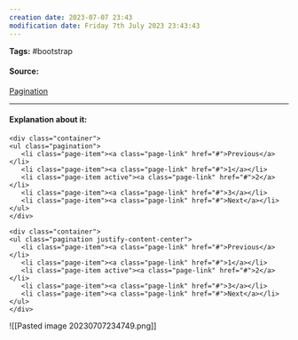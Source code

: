 ```yaml
---
creation date: 2023-07-07 23:43
modification date: Friday 7th July 2023 23:43:43
---
```


**Tags:** #bootstrap 

#### Source:
[Pagination](https://www.w3schools.com/bootstrap4/bootstrap_pagination.asp)

--------------------------------------

#### Explanation about it:

```
<div class="container">
<ul class="pagination">
   <li class="page-item"><a class="page-link" href="#">Previous</a></li>
   <li class="page-item"><a class="page-link" href="#">1</a></li>
   <li class="page-item active"><a class="page-link" href="#">2</a></li>
   <li class="page-item"><a class="page-link" href="#">3</a></li>
   <li class="page-item"><a class="page-link" href="#">Next</a></li>
</ul>
</div>

<div class="container">
<ul class="pagination justify-content-center">
   <li class="page-item"><a class="page-link" href="#">Previous</a></li>
   <li class="page-item"><a class="page-link" href="#">1</a></li>
   <li class="page-item active"><a class="page-link" href="#">2</a></li>
   <li class="page-item"><a class="page-link" href="#">3</a></li>
   <li class="page-item"><a class="page-link" href="#">Next</a></li>
</ul>
</div>
```

![[Pasted image 20230707234749.png]]